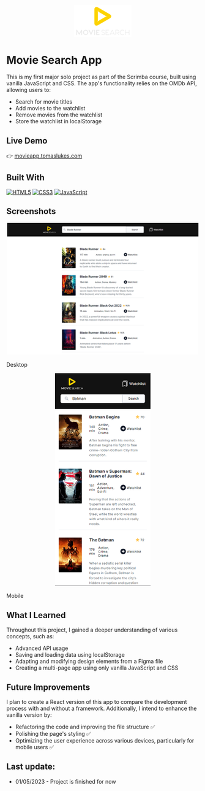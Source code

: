 <p align="center">
  <img src=".\images\logo-no-bg.svg" alt="Project Logo" width="150" />
</p>

# Movie Search App

This is my first major solo project as part of the Scrimba course, built using vanilla JavaScript and CSS. The app's functionality relies on the OMDb API, allowing users to:
- Search for movie titles
- Add movies to the watchlist
- Remove movies from the watchlist
- Store the watchlist in localStorage

## Live Demo

👉 [movieapp.tomaslukes.com](https://movieapp.tomaslukes.com)

## Built With

<p align="left">

<a href="https://developer.mozilla.org/en-US/docs/Glossary/HTML5" target="_blank" rel="noreferrer"><img src="https://raw.githubusercontent.com/danielcranney/readme-generator/main/public/icons/skills/html5-colored.svg" width="36" height="36" alt="HTML5" /></a>
<a href="https://www.w3.org/TR/CSS/#css" target="_blank" rel="noreferrer"><img src="https://raw.githubusercontent.com/danielcranney/readme-generator/main/public/icons/skills/css3-colored.svg" width="36" height="36" alt="CSS3" /></a>
<a href="https://developer.mozilla.org/en-US/docs/Web/JavaScript" target="_blank" rel="noreferrer"><img src="https://raw.githubusercontent.com/danielcranney/readme-generator/main/public/icons/skills/javascript-colored.svg" width="36" height="36" alt="JavaScript" /></a>
</p>

## Screenshots

<p align="center">
  <img src="./images/screenshots/movieapp-screenshot-desktop.PNG" alt="Screenshot of page displayed on desktop" width="500" />
</p>

Desktop

<p align="center">
  <img src="./images/screenshots/movieapp-screenshot-mobile.PNG" alt="Screenshot of page displayed on mobile" width="250" />
</p>

Mobile

## What I Learned

Throughout this project, I gained a deeper understanding of various concepts, such as:
- Advanced API usage
- Saving and loading data using localStorage
- Adapting and modifying design elements from a Figma file
- Creating a multi-page app using only vanilla JavaScript and CSS

## Future Improvements

I plan to create a React version of this app to compare the development process with and without a framework. Additionally, I intend to enhance the vanilla version by:
- Refactoring the code and improving the file structure ✅
- Polishing the page's styling ✅
- Optimizing the user experience across various devices, particularly for mobile users ✅

## Last update:

- 01/05/2023 - Project is finished for now
